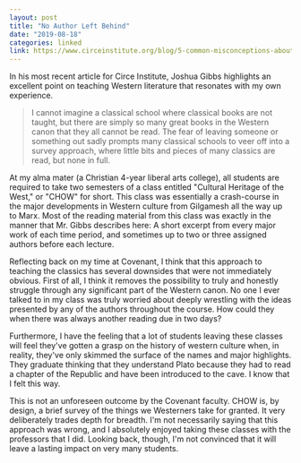 ```yaml
---
layout: post
title: "No Author Left Behind"
date: "2019-08-18"
categories: linked
link: https://www.circeinstitute.org/blog/5-common-misconceptions-about-classical-education
---
```


In his most recent article for Circe Institute, Joshua Gibbs highlights an excellent point on teaching Western literature that resonates with my own experience.

> I cannot imagine a classical school where classical books are not taught, but there are simply so many great books in the Western canon that they all cannot be read. The fear of leaving someone or something out sadly prompts many classical schools to veer off into a survey approach, where little bits and pieces of many classics are read, but none in full.

At my alma mater (a Christian 4-year liberal arts college), all students are required to take two semesters of a class entitled "Cultural Heritage of the West," or "CHOW" for short. This class was essentially a crash-course in the major developments in Western culture from Gilgamesh all the way up to Marx. Most of the reading material from this class was exactly in the manner that Mr. Gibbs describes here: A short excerpt from every major work of each time period, and sometimes up to two or three assigned authors before each lecture.

Reflecting back on my time at Covenant, I think that this approach to teaching the classics has several downsides that were not immediately obvious. First of all, I think it removes the possibility to truly and honestly struggle through any significant part of the Western canon. No one I ever talked to in my class was truly worried about deeply wrestling with the ideas presented by any of the authors throughout the course. How could they when there was always another reading due in two days?

Furthermore, I have the feeling that a lot of students leaving these classes will feel they've gotten a grasp on the history of western culture when, in reality, they've only skimmed the surface of the names and major highlights. They graduate thinking that they understand Plato because they had to read a chapter of the Republic and have been introduced to the cave. I know that I felt this way.

This is not an unforeseen outcome by the Covenant faculty. CHOW is, by design, a brief survey of the things we Westerners take for granted. It very deliberately trades depth for breadth. I'm not necessarily saying that this approach was wrong, and I absolutely enjoyed taking these classes with the professors that I did. Looking back, though, I'm not convinced that it will leave a lasting impact on very many students.
